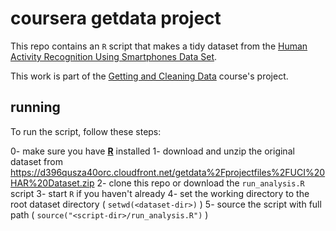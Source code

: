 
coursera getdata project
========================

This repo contains an `R` script that makes a tidy dataset from the
[Human Activity Recognition Using Smartphones Data Set](http://archive.ics.uci.edu/ml/datasets/Human+Activity+Recognition+Using+Smartphones).

This work is part of the [Getting and Cleaning Data](https://www.coursera.org/course/getdata) course's project.

running
-------

To run the script, follow these steps:

0- make sure you have **[R](http://www.r-project.org/)** installed
1- download and unzip the original dataset from <https://d396qusza40orc.cloudfront.net/getdata%2Fprojectfiles%2FUCI%20HAR%20Dataset.zip>
2- clone this repo or download the `run_analysis.R` script
3- start `R` if you haven't already
4- set the working directory to the root dataset directory ( `setwd(<dataset-dir>)` )
5- source the script with full path ( `source("<script-dir>/run_analysis.R")` )
